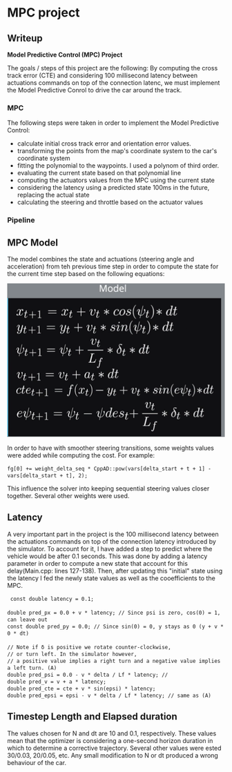 # **MPC project** 

## Writeup


**Model Predictive Control (MPC) Project**

The goals / steps of this project are the following:
By computing the cross track error (CTE) and considering 100 millisecond latency between actuations commands on top of the connection latenc, we
must implement the Model Predictive Conrol to drive the car around the track.


[//]: # (Image References)

[image1]: ./output/mpc.png "MPC"


### MPC

The following steps were taken in order to implement the Model Predictive Control:
- calculate initial cross track error and orientation error values.
- transforming the points from the map's coordinate system to the car's coordinate system
- fitting the polynomial to the waypoints. I used a polynom of third order.
- evaluating the current state based on that polynomial line
- computing the actuators values from the MPC using the current state
- considering the latency using a predicted state 100ms in the future, replacing the actual state
- calculating the steering and throttle based on the actuator values

### Pipeline
## MPC Model
The model combines the state and actuations (steering angle and acceleration) from teh previous time step in order to compute the state for the current time step based on the following equations:

![alt text][image1]

 In order to have with smoother steering transitions, some weights values were added while computing the cost. For example:

 ```
fg[0] += weight_delta_seq * CppAD::pow(vars[delta_start + t + 1] - vars[delta_start + t], 2);
 ```

This influence the solver into keeping sequential steering values closer together. Several other weights were used.

## Latency
A very important part in the project is the 100 millisecond latency between the actuations commands on top of the connection latency introduced by the simulator.
To account for it, I have added a step to predict where the vehicle would be after 0.1 seconds. This was done by adding a latency parameter in order to compute a new state that account for this delay(Main.cpp: lines 127-138). Then, after updating this "initial" state using the latency I fed the newly state values as well as the cooefficients to the MPC.

```
 const double latency = 0.1;
                    
double pred_px = 0.0 + v * latency; // Since psi is zero, cos(0) = 1, can leave out
const double pred_py = 0.0; // Since sin(0) = 0, y stays as 0 (y + v * 0 * dt)

// Note if δ is positive we rotate counter-clockwise,
// or turn left. In the simulator however,
// a positive value implies a right turn and a negative value implies a left turn. (A)
double pred_psi = 0.0 - v * delta / Lf * latency; //
double pred_v = v + a * latency;
double pred_cte = cte + v * sin(epsi) * latency;
double pred_epsi = epsi - v * delta / Lf * latency; // same as (A)
```

## Timestep Length and Elapsed duration 
The values chosen for N and dt are 10 and 0.1, respectively. These values mean that the optimizer is considering a one-second horizon duration in which to determine a corrective trajectory. Several other values were ested 30/0.03, 20/0.05, etc. Any small modification to N or dt produced a wrong behaviour of the car.


